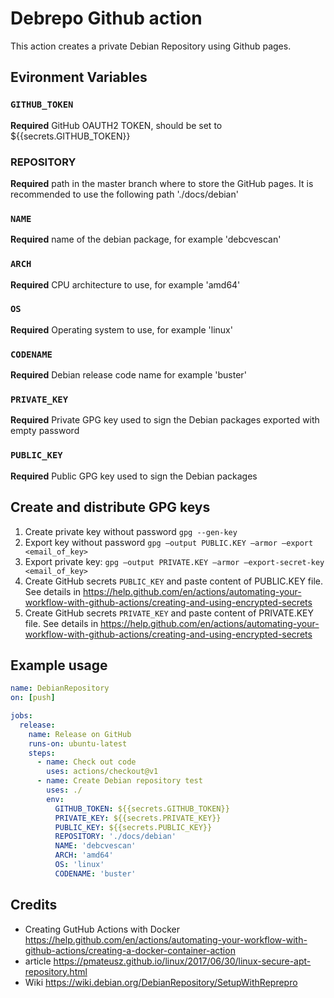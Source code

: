 # Debrepo Github action

This action creates a private Debian Repository using Github pages.

## Evironment Variables

### `GITHUB_TOKEN`

**Required** GitHub OAUTH2 TOKEN, should be set to ${{secrets.GITHUB_TOKEN}}

### REPOSITORY

**Required** path in the master branch where to store the GitHub pages. It is recommended to use the following path './docs/debian'

### `NAME`

**Required** name of the debian package, for example 'debcvescan'

### `ARCH`

**Required**  CPU architecture to use, for example 'amd64'

### `OS`

**Required** Operating system to use, for example 'linux'

### `CODENAME`

**Required** Debian release code name for example 'buster'

### `PRIVATE_KEY`

**Required** Private GPG key used to sign the Debian packages exported with empty password

### `PUBLIC_KEY`

**Required** Public GPG key used to sign the Debian packages

## Create and distribute GPG keys

1. Create private key without password `gpg --gen-key`
2. Export key without password `gpg –output PUBLIC.KEY –armor –export <email_of_key>`
3. Export private key: `gpg –output PRIVATE.KEY –armor –export-secret-key <email_of_key>`
4. Create GitHub secrets `PUBLIC_KEY` and paste content of PUBLIC.KEY file. See details in <https://help.github.com/en/actions/automating-your-workflow-with-github-actions/creating-and-using-encrypted-secrets>
5. Create GitHub secrets `PRIVATE_KEY` and paste content of PRIVATE.KEY file. See details in <https://help.github.com/en/actions/automating-your-workflow-with-github-actions/creating-and-using-encrypted-secrets>

## Example usage

```yaml
name: DebianRepository
on: [push]

jobs:
  release:
    name: Release on GitHub
    runs-on: ubuntu-latest
    steps:
      - name: Check out code
        uses: actions/checkout@v1
      - name: Create Debian repository test
        uses: ./
        env:
          GITHUB_TOKEN: ${{secrets.GITHUB_TOKEN}}
          PRIVATE_KEY: ${{secrets.PRIVATE_KEY}}
          PUBLIC_KEY: ${{secrets.PUBLIC_KEY}}
          REPOSITORY: './docs/debian'
          NAME: 'debcvescan'
          ARCH: 'amd64'
          OS: 'linux'
          CODENAME: 'buster'
```

## Credits

- Creating GutHub Actions with Docker <https://help.github.com/en/actions/automating-your-workflow-with-github-actions/creating-a-docker-container-action>
- article <https://pmateusz.github.io/linux/2017/06/30/linux-secure-apt-repository.html>
- Wiki <https://wiki.debian.org/DebianRepository/SetupWithReprepro>